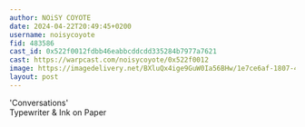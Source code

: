 ```yaml
---
author: NOiSY COYOTE
date: 2024-04-22T20:49:45+0200
username: noisycoyote
fid: 483586
cast_id: 0x522f0012fdbb46eabbcddcdd335284b7977a7621
cast: https://warpcast.com/noisycoyote/0x522f0012
image: https://imagedelivery.net/BXluQx4ige9GuW0Ia56BHw/1e7ce6af-1807-421f-4cc2-e27ba3f23c00/original
layout: post
---
```

'Conversations'  
Typewriter & Ink on Paper  

<img src='https://imagedelivery.net/BXluQx4ige9GuW0Ia56BHw/1e7ce6af-1807-421f-4cc2-e27ba3f23c00/original' alt='' referrerpolicy='no-referrer'/>